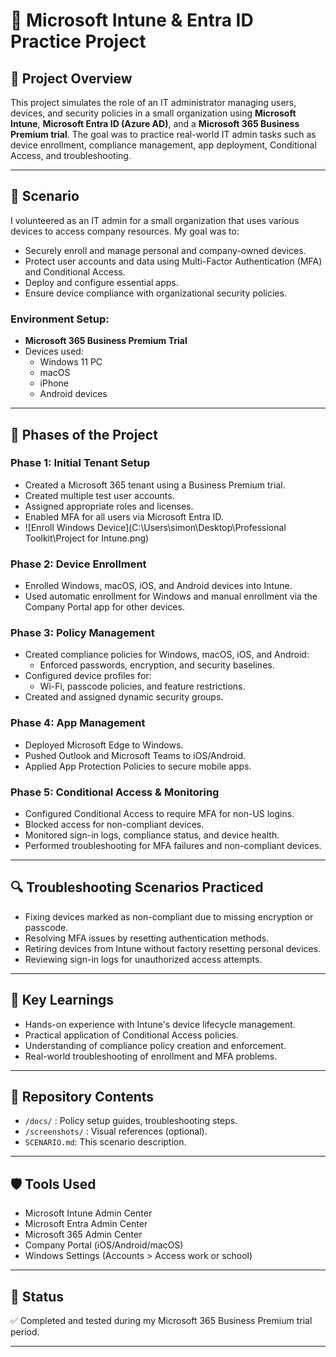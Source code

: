 # 🎯 Microsoft Intune & Entra ID Practice Project

## 📖 Project Overview

This project simulates the role of an IT administrator managing users, devices, and security policies in a small organization using **Microsoft Intune**, **Microsoft Entra ID (Azure AD)**, and a **Microsoft 365 Business Premium trial**. The goal was to practice real-world IT admin tasks such as device enrollment, compliance management, app deployment, Conditional Access, and troubleshooting.

---

## 🏢 Scenario

I volunteered as an IT admin for a small organization that uses various devices to access company resources. My goal was to:
- Securely enroll and manage personal and company-owned devices.
- Protect user accounts and data using Multi-Factor Authentication (MFA) and Conditional Access.
- Deploy and configure essential apps.
- Ensure device compliance with organizational security policies.

### Environment Setup:
- **Microsoft 365 Business Premium Trial**
- Devices used:
  - Windows 11 PC
  - macOS
  - iPhone
  - Android devices

---

## 🔧 Phases of the Project

### Phase 1: Initial Tenant Setup
- Created a Microsoft 365 tenant using a Business Premium trial.
- Created multiple test user accounts.
- Assigned appropriate roles and licenses.
- Enabled MFA for all users via Microsoft Entra ID.
- ![Enroll Windows Device](C:\Users\simon\Desktop\Professional Toolkit\Project for Intune.png) 

### Phase 2: Device Enrollment
- Enrolled Windows, macOS, iOS, and Android devices into Intune.
- Used automatic enrollment for Windows and manual enrollment via the Company Portal app for other devices.

### Phase 3: Policy Management
- Created compliance policies for Windows, macOS, iOS, and Android:
  - Enforced passwords, encryption, and security baselines.
- Configured device profiles for:
  - Wi-Fi, passcode policies, and feature restrictions.
- Created and assigned dynamic security groups.

### Phase 4: App Management
- Deployed Microsoft Edge to Windows.
- Pushed Outlook and Microsoft Teams to iOS/Android.
- Applied App Protection Policies to secure mobile apps.

### Phase 5: Conditional Access & Monitoring
- Configured Conditional Access to require MFA for non-US logins.
- Blocked access for non-compliant devices.
- Monitored sign-in logs, compliance status, and device health.
- Performed troubleshooting for MFA failures and non-compliant devices.

---

## 🔍 Troubleshooting Scenarios Practiced
- Fixing devices marked as non-compliant due to missing encryption or passcode.
- Resolving MFA issues by resetting authentication methods.
- Retiring devices from Intune without factory resetting personal devices.
- Reviewing sign-in logs for unauthorized access attempts.

---

## 🚀 Key Learnings
- Hands-on experience with Intune's device lifecycle management.
- Practical application of Conditional Access policies.
- Understanding of compliance policy creation and enforcement.
- Real-world troubleshooting of enrollment and MFA problems.

---

## 📂 Repository Contents
- `/docs/` : Policy setup guides, troubleshooting steps.
- `/screenshots/` : Visual references (optional).
- `SCENARIO.md`: This scenario description.

---

## 🛡️ Tools Used
- Microsoft Intune Admin Center
- Microsoft Entra Admin Center
- Microsoft 365 Admin Center
- Company Portal (iOS/Android/macOS)
- Windows Settings (Accounts > Access work or school)

---

## 📅 Status
✅ Completed and tested during my Microsoft 365 Business Premium trial period.

---

